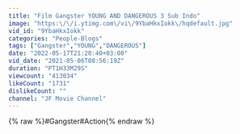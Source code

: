 ```yaml
---
title: "Film Gangster YOUNG AND DANGEROUS 3 Sub Indo"
image: "https:\/\/i.ytimg.com\/vi\/9YbaHkxIokk\/hqdefault.jpg"
vid_id: "9YbaHkxIokk"
categories: "People-Blogs"
tags: ["Gangster","YOUNG","DANGEROUS"]
date: "2022-05-17T21:20:40+03:00"
vid_date: "2021-05-06T08:56:19Z"
duration: "PT1H33M29S"
viewcount: "413034"
likeCount: "1731"
dislikeCount: ""
channel: "JF Movie Channel"
---
```

{% raw %}#Gangster#Action{% endraw %}
